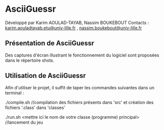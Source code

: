 # AsciiGuessr

Développé par Karim AOULAD-TAYAB, Nassim BOUKEBOUT
Contacts : <karim.aouladtayab.etu@univ-lille.fr> , <nassim.boukebout@univ-lille.fr>

## Présentation de AsciiGuessr

Des captures d'écran illustrant le fonctionnement du logiciel sont proposées dans le répertoire shots.

## Utilisation de AsciiGuessr

Afin d'utiliser le projet, il suffit de taper les commandes suivantes dans un terminal :

./compile.sh
//compilation des fichiers présents dans 'src' et création des fichiers '.class' dans 'classes'

./run.sh <mettre ici le nom de votre classe (programme) principal>
//lancement du jeu
